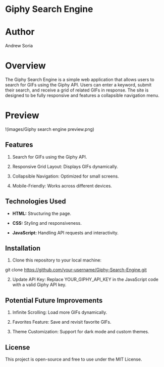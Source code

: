 # Giphy Search Engine

# Author
Andrew Soria

# Overview

The Giphy Search Engine is a simple web application that allows users to search for GIFs using the Giphy API. Users can enter a keyword, submit their search, and receive a grid of related GIFs in response. The site is designed to be fully responsive and features a collapsible navigation menu.

# Preview

!(images/Giphy search engine preview.png)

## Features

1. Search for GIFs using the Giphy API.

2. Responsive Grid Layout: Displays GIFs dynamically.

3. Collapsible Navigation: Optimized for small screens.

4. Mobile-Friendly: Works across different devices.

## Technologies Used

- **HTML:** Structuring the page.

- **CSS:** Styling and responsiveness.

- **JavaScript:** Handling API requests and interactivity.

## Installation

1. Clone this repository to your local machine:

git clone https://github.com/your-username/Giphy-Search-Engine.git

2. Update API Key: Replace YOUR_GIPHY_API_KEY in the JavaScript code with a valid Giphy API key.

## Potential Future Improvements

1. Infinite Scrolling: Load more GIFs dynamically.

2. Favorites Feature: Save and revisit favorite GIFs.

3. Theme Customization: Support for dark mode and custom themes.

## License

This project is open-source and free to use under the MIT License.
